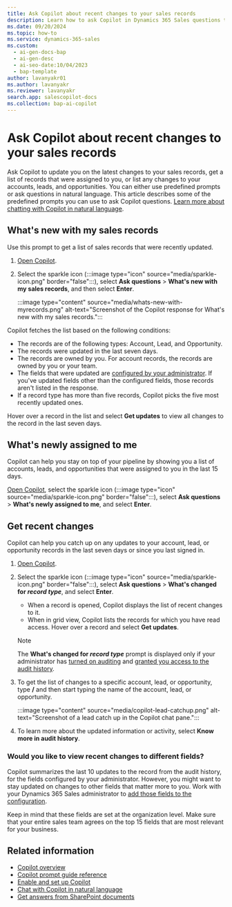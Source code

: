 ```yaml
---
title: Ask Copilot about recent changes to your sales records
description: Learn how to ask Copilot in Dynamics 365 Sales questions to know what's new with your leads, opportunities, accounts, and records assigned to you.
ms.date: 09/20/2024
ms.topic: how-to
ms.service: dynamics-365-sales
ms.custom:
  - ai-gen-docs-bap
  - ai-gen-desc
  - ai-seo-date:10/04/2023
  - bap-template
author: lavanyakr01
ms.author: lavanyakr
ms.reviewer: lavanyakr
search.app: salescopilot-docs
ms.collection: bap-ai-copilot
---
```


# Ask Copilot about recent changes to your sales records

Ask Copilot to update you on the latest changes to your sales records, get a list of records that were assigned to you, or list any changes to your accounts, leads, and opportunities. You can either use predefined prompts or ask questions in natural language. This article describes some of the predefined prompts you can use to ask Copilot questions. [Learn more about chatting with Copilot in natural language](use-sales-copilot.md#chat-with-copilot-in-NL).

## What's new with my sales records

Use this prompt to get a list of sales records that were recently updated.  

1. [Open Copilot](use-sales-copilot.md#open-copilot).
1. Select the sparkle icon (:::image type="icon" source="media/sparkle-icon.png" border="false":::), select **Ask questions** > **What's new with my sales records**, and then select **Enter**.

    :::image type="content" source="media/whats-new-with-myrecords.png" alt-text="Screenshot of the Copilot response for What's new with my sales records.":::

Copilot fetches the list based on the following conditions:

- The records are of the following types: Account, Lead, and Opportunity.
- The records were updated in the last seven days.
- The records are owned by you. For account records, the records are owned by you or your team.
- The fields that were updated are [configured by your administrator](copilot-configure-summary-fields.md). If you've updated fields other than the configured fields, those records aren't listed in the response.
- If a record type has more than five records, Copilot picks the five most recently updated ones.

Hover over a record in the list and select **Get updates** to view all changes to the record in the last seven days.

## What's newly assigned to me

Copilot can help you stay on top of your pipeline by showing you a list of accounts, leads, and opportunities that were assigned to you in the last 15 days.

[Open Copilot](use-sales-copilot.md#open-copilot), select the sparkle icon (:::image type="icon" source="media/sparkle-icon.png" border="false":::), select **Ask questions** > **What's newly assigned to me**, and select **Enter**.

## Get recent changes

Copilot can help you catch up on any updates to your account, lead, or opportunity records in the last seven days or since you last signed in.

1. [Open Copilot](use-sales-copilot.md#open-copilot).
1. Select the sparkle icon (:::image type="icon" source="media/sparkle-icon.png" border="false":::), select **Ask questions** > **What's changed for *record type***, and select **Enter**.

    - When a record is opened, Copilot displays the list of recent changes to it.
    - When in grid view, Copilot lists the records for which you have read access. Hover over a record and select **Get updates**.
    
    > [!NOTE]
    > The **What's changed for *record type*** prompt is displayed only if your administrator has [turned on auditing](enable-setup-copilot.md#turn-copilot-features-on-or-off-in-sales-hub) and [granted you access to the audit history](copilot-configure-summary-fields.md#grant-audit-access-to-your-sellers).

1. To get the list of changes to a specific account, lead, or opportunity, type **/** and then start typing the name of the account, lead, or opportunity.

    :::image type="content" source="media/copilot-lead-catchup.png" alt-text="Screenshot of a lead catch up in the Copilot chat pane.":::

1. To learn more about the updated information or activity, select **Know more in audit history**.

### Would you like to view recent changes to different fields?

Copilot summarizes the last 10 updates to the record from the audit history, for the fields configured by your administrator. However, you might want to stay updated on changes to other fields that matter more to you. Work with your Dynamics 365 Sales administrator to [add those fields to the configuration](copilot-configure-summary-fields.md).

Keep in mind that these fields are set at the organization level. Make sure that your entire sales team agrees on the top 15 fields that are most relevant for your business.

## Related information

- [Copilot overview](copilot-overview.md)  
- [Copilot prompt guide reference](copilot-prompt-guide.md)  
- [Enable and set up Copilot](enable-setup-copilot.md)  
- [Chat with Copilot in natural language](use-sales-copilot.md#chat-with-copilot-in-NL)
- [Get answers from SharePoint documents](copilot-get-doc-suggestions.md#get-answers-from-sharepoint-documents)